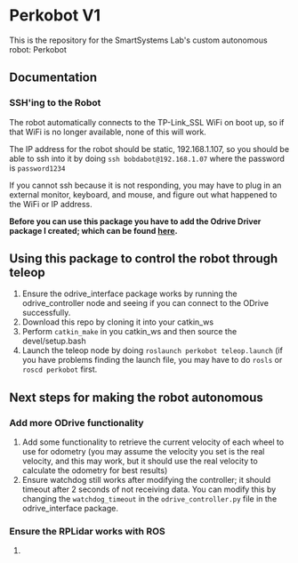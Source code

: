 # Perkobot V1

This is the repository for the SmartSystems Lab's custom autonomous robot: Perkobot

## Documentation

### SSH'ing to the Robot
The robot automatically connects to the TP-Link_SSL WiFi on boot up, so if that WiFi is no longer available, none of this will work.

The IP address for the robot should be static, 192.168.1.107, so you should be able to ssh into it by doing ```ssh bobdabot@192.168.1.07``` where the password is ```password1234```

If you cannot ssh because it is not responding, you may have to plug in an external monitor, keyboard, and mouse, and figure out what happened to the WiFi or IP address.

**Before you can use this package you have to add the Odrive Driver package I created; which can be found [here](https://github.com/NicoPowers/odrive_interface).**

## Using this package to control the robot through teleop

1. Ensure the odrive_interface package works by running the odrive_controller node and seeing if you can connect to the ODrive successfully.
2. Download this repo by cloning it into your catkin_ws
3. Perform ```catkin_make``` in you catkin_ws and then source the devel/setup.bash
4. Launch the teleop node by doing ```roslaunch perkobot teleop.launch``` (if you have problems finding the launch file, you may have to do ```rosls``` or ```roscd perkobot``` first.

## Next steps for making the robot autonomous

### Add more ODrive functionality
1. Add some functionality to retrieve the current velocity of each wheel to use for odometry (you may assume the velocity you set is the real velocity, and this may work, but it should use the real velocity to calculate the odometry for best results)
2. Ensure watchdog still works after modifying the controller; it should timeout after 2 seconds of not receiving data. You can modify this by changing the ```watchdog_timeout``` in the ```odrive_controller.py``` file in the odrive_interface package.

### Ensure the RPLidar works with ROS
1. 
